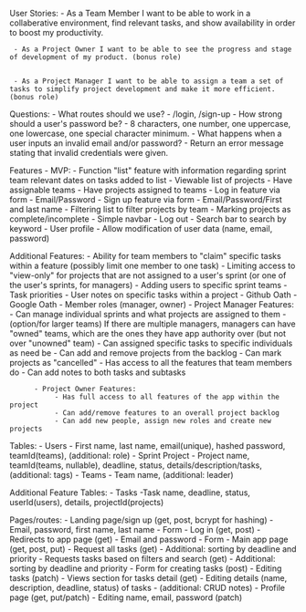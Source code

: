 

User Stories:
     - As a Team Member I want to be able to work in a collaberative environment, find relevant tasks, and show availability in order to boost my productivity.

     - As a Project Owner I want to be able to see the progress and stage of development of my product. (bonus role)


     - As a Project Manager I want to be able to assign a team a set of tasks to simplify project development and make it more efficient. (bonus role)

Questions:
     - What routes should we use?
          - /login, /sign-up
     - How strong should a user's password be?
          - 8 characters, one number, one uppercase, one lowercase, one special character minimum.
     - What happens when a user inputs an invalid email and/or password?
          - Return an error message stating that invalid credentials were given.

Features - MVP:
     - Function "list" feature with information regarding sprint team relevant dates on tasks added to list
     - Viewable list of projects
     - Have assignable teams
     - Have projects assigned to teams
     - Log in feature via form
          - Email/Password
     - Sign up feature via form
          - Email/Password/First and last name
     - Filtering list to filter projects by team
     - Marking projects as complete/incomplete
     - Simple navbar
          - Log out
          - Search bar to search by keyword
          - User profile
               - Allow modification of user data (name, email, password)

Additional Features:
     - Ability for team members to "claim" specific tasks within a feature (possibly limit one member to one task)
     - Limiting access to "view-only" for projects that are not assigned to a user's sprint (or one of the user's sprints, for managers)
     - Adding users to specific sprint teams
     - Task priorities
     - User notes on specific tasks within a project
     - Github Oath
     - Google Oath
     - Member roles (manager, owner)
          - Project Manager Features:
               - Can manage individual sprints and what projects are assigned to them
                    - (option/for larger teams) If there are multiple managers, managers can have "owned" teams, which are the ones they have app authority over (but not over "unowned" team)
               - Can assigned specific tasks to specific individuals as need be
               - Can add and remove projects from the backlog
               - Can mark projects as "cancelled"
               - Has access to all the features that team members do
               - Can add notes to both tasks and subtasks

          - Project Owner Features:
               - Has full access to all features of the app within the project
               - Can add/remove features to an overall project backlog
               - Can add new people, assign new roles and create new projects


Tables:
     - Users
          - First name, last name, email(unique), hashed password, teamId(teams), (additional: role)
     - Sprint Project
          - Project name, teamId(teams, nullable), deadline, status, details/description/tasks, (additional: tags)
     - Teams
          - Team name, (additional: leader)

Additional Feature Tables:
     - Tasks
          -Task name, deadline, status, userId(users), details, projectId(projects)


Pages/routes:
     - Landing page/sign up (get, post, bcrypt for hashing)
          - Email, password, first name, last name
          - Form
     - Log in (get, post)
          - Redirects to app page (get)
          - Email and password
          - Form
     - Main app page (get, post, put)
          - Request all tasks (get)
               - Additional: sorting by deadline and priority
          - Requests tasks based on filters and search (get)
               - Additional: sorting by deadline and priority
          - Form for creating tasks (post)
          - Editing tasks (patch)
          - Views section for tasks detail (get)
               - Editing details (name, description, deadline, status) of tasks
               - (additional: CRUD notes)
     - Profile page (get, put/patch)
          - Editing name, email, password (patch)
